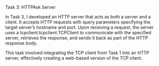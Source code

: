 Task 3: HTTPAsk Server

In Task 3, I developed an HTTP server that acts as both a server and a client. It accepts HTTP requests with query parameters specifying the target server’s hostname and port. 
Upon receiving a request, the server uses a tcpclient.tcpclient.TCPClient to communicate with the specified server, retrieves the response, and sends it back as part of the HTTP response body.

This task involved integrating the TCP client from Task 1 into an HTTP server, effectively creating a web-based version of the TCP client.

